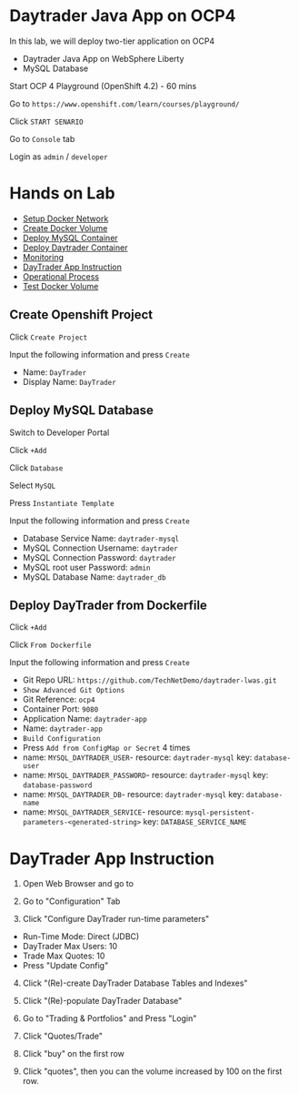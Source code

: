 # Daytrader Java App on OCP4

In this lab, we will deploy two-tier application on OCP4
- Daytrader Java App on WebSphere Liberty
- MySQL Database


Start OCP 4 Playground (OpenShift 4.2) - 60 mins

Go to `https://www.openshift.com/learn/courses/playground/`

Click `START SENARIO`

Go to `Console` tab

Login as `admin` / `developer`


# Hands on Lab

- [Setup Docker Network](#setup-docker-network)
- [Create Docker Volume](#create-docker-volume)
- [Deploy MySQL Container](#deploy-mysql-container)
- [Deploy Daytrader Container](#deploy-daytrader-container)
- [Monitoring](#monitoring)
- [DayTrader App Instruction](#daytrader-app-instruction)
- [Operational Process](#operational-process)
- [Test Docker Volume](#test-docker-volume)


## Create Openshift Project

Click `Create Project`

Input the following information and press `Create` 
- Name: `DayTrader`
- Display Name: `DayTrader`


## Deploy MySQL Database

Switch to Developer Portal

Click `+Add`

Click `Database`

Select `MySQL`

Press `Instantiate Template`

Input the following information and press `Create`
- Database Service Name: `daytrader-mysql`
- MySQL Connection Username: `daytrader`
- MySQL Connection Password: `daytrader`
- MySQL root user Password: `admin`
- MySQL Database Name: `daytrader_db`


## Deploy DayTrader from Dockerfile

Click `+Add`

Click `From Dockerfile`

Input the following information and press `Create`
- Git Repo URL: `https://github.com/TechNetDemo/daytrader-lwas.git`
- `Show Advanced Git Options`
- Git Reference: `ocp4`
- Container Port: `9080`
- Application Name: `daytrader-app`
- Name: `daytrader-app`
- `Build Configuration`
- Press `Add from ConfigMap or Secret` 4 times
- name: `MYSQL_DAYTRADER_USER`-  resource: `daytrader-mysql` key: `database-user`
- name: `MYSQL_DAYTRADER_PASSWORD`-  resource: `daytrader-mysql` key:  `database-password`
- name: `MYSQL_DAYTRADER_DB`-    resource: `daytrader-mysql` key:  `database-name`
- name: `MYSQL_DAYTRADER_SERVICE`- resource: `mysql-persistent-parameters-<generated-string>`  key: `DATABASE_SERVICE_NAME`

# DayTrader App Instruction

1. Open Web Browser and go to 


2. Go to "Configuration" Tab


3. Click "Configure DayTrader run-time parameters"

- Run-Time Mode: Direct (JDBC)
- DayTrader Max Users: 10
- Trade Max Quotes: 10 
- Press "Update Config"


4. Click "(Re)-create  DayTrader Database Tables and Indexes"


5. Click "(Re)-populate  DayTrader Database"


6. Go to "Trading & Portfolios" and Press "Login"


7. Click "Quotes/Trade"


8. Click "buy" on the first row


9. Click "quotes", then you can the volume increased by 100 on the first row.

